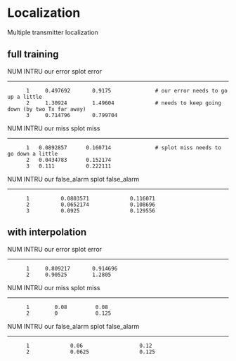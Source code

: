 # Localization

Multiple transmitter localization

## full training
  NUM INTRU    our error    splot error
-----------  -----------  -------------
          1     0.497692       0.9175              # our error needs to go up a little
          2     1.30924        1.49604             # needs to keep going down (by two Tx far away)
          3     0.714796       0.799704 

  NUM INTRU    our miss    splot miss
-----------  ----------  ------------
          1   0.0892857      0.160714              # splot miss needs to go down a little
          2   0.0434783      0.152174
          3   0.111          0.222111 

  NUM INTRU    our false_alarm    splot false_alarm
-----------  -----------------  -------------------
          1          0.0803571             0.116071
          2          0.0652174             0.108696
          3          0.0925                0.129556


## with interpolation
  NUM INTRU    our error    splot error
-----------  -----------  -------------
          1     0.809217       0.914696
          2     0.90525        1.2805 

  NUM INTRU    our miss    splot miss
-----------  ----------  ------------
          1        0.08         0.08
          2        0            0.125 

  NUM INTRU    our false_alarm    splot false_alarm
-----------  -----------------  -------------------
          1             0.06                  0.12
          2             0.0625                0.125